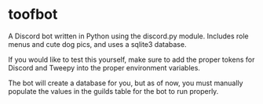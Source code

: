 # toofbot

A Discord bot written in Python using the discord.py module.
Includes role menus and cute dog pics, and uses a sqlite3 database.

If you would like to test this yourself, make sure to add the proper tokens
for Discord and Tweepy into the proper environment variables.

The bot will create a database for you, but as of now, you must manually populate
the values in the guilds table for the bot to run properly.
